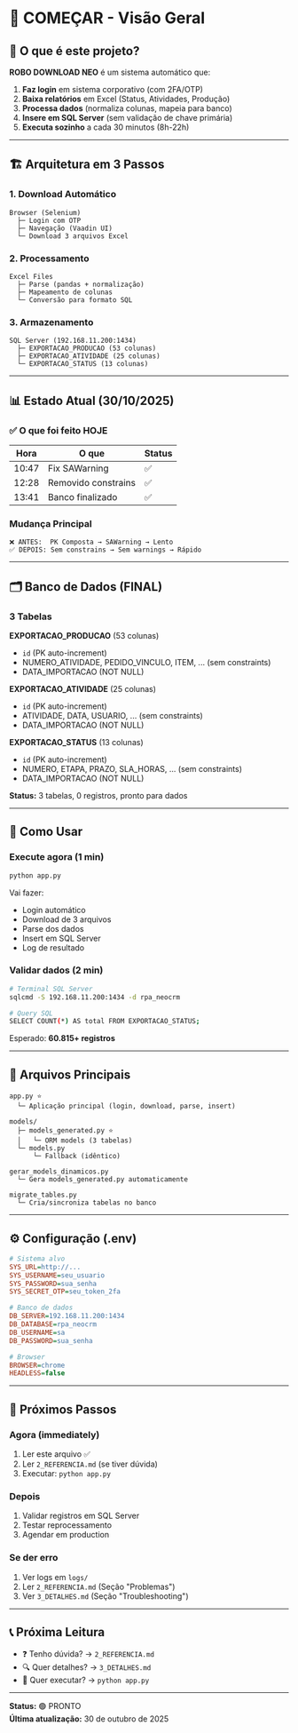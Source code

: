 # 🚀 COMEÇAR - Visão Geral

## 📌 O que é este projeto?

**ROBO DOWNLOAD NEO** é um sistema automático que:

1. **Faz login** em sistema corporativo (com 2FA/OTP)
2. **Baixa relatórios** em Excel (Status, Atividades, Produção)
3. **Processa dados** (normaliza colunas, mapeia para banco)
4. **Insere em SQL Server** (sem validação de chave primária)
5. **Executa sozinho** a cada 30 minutos (8h-22h)

---

## 🏗️ Arquitetura em 3 Passos

### 1. Download Automático
```
Browser (Selenium)
  ├─ Login com OTP
  ├─ Navegação (Vaadin UI)
  └─ Download 3 arquivos Excel
```

### 2. Processamento
```
Excel Files
  ├─ Parse (pandas + normalização)
  ├─ Mapeamento de colunas
  └─ Conversão para formato SQL
```

### 3. Armazenamento
```
SQL Server (192.168.11.200:1434)
  ├─ EXPORTACAO_PRODUCAO (53 colunas)
  ├─ EXPORTACAO_ATIVIDADE (25 colunas)
  └─ EXPORTACAO_STATUS (13 colunas)
```

---

## 📊 Estado Atual (30/10/2025)

### ✅ O que foi feito HOJE

| Hora | O que | Status |
|------|-------|--------|
| 10:47 | Fix SAWarning | ✅ |
| 12:28 | Removido constrains | ✅ |
| 13:41 | Banco finalizado | ✅ |

### Mudança Principal
```
❌ ANTES:  PK Composta → SAWarning → Lento
✅ DEPOIS: Sem constrains → Sem warnings → Rápido
```

---

## 🗂️ Banco de Dados (FINAL)

### 3 Tabelas

**EXPORTACAO_PRODUCAO** (53 colunas)
- `id` (PK auto-increment)
- NUMERO_ATIVIDADE, PEDIDO_VINCULO, ITEM, ... (sem constraints)
- DATA_IMPORTACAO (NOT NULL)

**EXPORTACAO_ATIVIDADE** (25 colunas)
- `id` (PK auto-increment)
- ATIVIDADE, DATA, USUARIO, ... (sem constraints)
- DATA_IMPORTACAO (NOT NULL)

**EXPORTACAO_STATUS** (13 colunas)
- `id` (PK auto-increment)
- NUMERO, ETAPA, PRAZO, SLA_HORAS, ... (sem constraints)
- DATA_IMPORTACAO (NOT NULL)

**Status:** 3 tabelas, 0 registros, pronto para dados

---

## 🔧 Como Usar

### Execute agora (1 min)
```bash
python app.py
```

Vai fazer:
- Login automático
- Download de 3 arquivos
- Parse dos dados
- Insert em SQL Server
- Log de resultado

### Validar dados (2 min)
```bash
# Terminal SQL Server
sqlcmd -S 192.168.11.200:1434 -d rpa_neocrm

# Query SQL
SELECT COUNT(*) AS total FROM EXPORTACAO_STATUS;
```

Esperado: **60.815+ registros**

---

## 📁 Arquivos Principais

```
app.py ⭐
  └─ Aplicação principal (login, download, parse, insert)

models/
  ├─ models_generated.py ⭐
  │   └─ ORM models (3 tabelas)
  └─ models.py
      └─ Fallback (idêntico)

gerar_models_dinamicos.py
  └─ Gera models_generated.py automaticamente

migrate_tables.py
  └─ Cria/sincroniza tabelas no banco
```

---

## ⚙️ Configuração (.env)

```ini
# Sistema alvo
SYS_URL=http://...
SYS_USERNAME=seu_usuario
SYS_PASSWORD=sua_senha
SYS_SECRET_OTP=seu_token_2fa

# Banco de dados
DB_SERVER=192.168.11.200:1434
DB_DATABASE=rpa_neocrm
DB_USERNAME=sa
DB_PASSWORD=sua_senha

# Browser
BROWSER=chrome
HEADLESS=false
```

---

## 🚨 Próximos Passos

### Agora (immediately)
1. Ler este arquivo ✅
2. Ler `2_REFERENCIA.md` (se tiver dúvida)
3. Executar: `python app.py`

### Depois
1. Validar registros em SQL Server
2. Testar reprocessamento
3. Agendar em production

### Se der erro
1. Ver logs em `logs/`
2. Ler `2_REFERENCIA.md` (Seção "Problemas")
3. Ver `3_DETALHES.md` (Seção "Troubleshooting")

---

## 📞 Próxima Leitura

- ❓ Tenho dúvida? → `2_REFERENCIA.md`
- 🔍 Quer detalhes? → `3_DETALHES.md`
- 📱 Quer executar? → `python app.py`

---

**Status:** 🟢 PRONTO  
**Última atualização:** 30 de outubro de 2025

